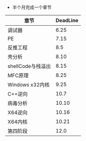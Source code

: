 - 半个月完成一个章节

| 章节            | DeadLine |
| ------------- | -------- |
| 调试器           | 6.25     |
| PE            | 7.15     |
| 反推工程          | 8.5      |
| 壳分析           | 8.10     |
| shellCode与栈溢出 | 8.15     |
| MFC原理         | 8.25     |
| Windows x32内核 | 9.25     |
| C++逆向         | 10.7     |
| 病毒分析          | 10.10    |
| X64逆向         | 10.16    |
| X64内核         | 10.21    |
| 第四阶段          | 12.0     |
